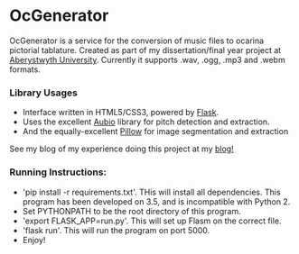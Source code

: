 # OcGenerator

OcGenerator is a service for the conversion of music files to ocarina pictorial tablature. Created as part of my dissertation/final year project at [Aberystwyth University](https://www.aber.ac.uk/en/|). Currently
it supports .wav, .ogg, .mp3 and .webm formats.

### Library Usages
* Interface written in HTML5/CSS3, powered by [Flask](https://github.com/pallets/flask).
* Uses the excellent [Aubio](https://github.com/aubio/aubio) library for pitch detection and extraction.
* And the equally-excellent [Pillow](https://python-pillow.org/) for image segmentation and extraction

See my blog of my experience doing this project at my [blog!](http://rowansdissertation.blogspot.co.uk/|)

### Running Instructions:
* 'pip install -r requirements.txt'. THis will install all dependencies. This program has been developed on 3.5, and is incompatible with Python 2.
* Set PYTHONPATH to be the root directory of this program.
* 'export FLASK_APP=run.py'. This will set up Flasm on the correct file.
* 'flask run'. This will run the program on port 5000.
* Enjoy!

